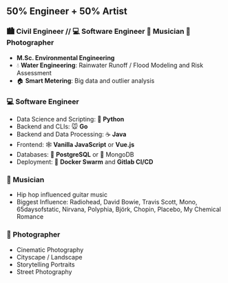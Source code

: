 ## 50% Engineer + 50% Artist

### :cityscape: Civil Engineer // :computer: Software Engineer :musical_note: Musician :camera_flash: Photographer

- **M.Sc. Environmental Engineering**
- :droplet: **Water Engineering**: Rainwater Runoff / Flood Modeling and Risk Assessment
- :house: **Smart Metering**: Big data and outlier analysis


### :computer: Software Engineer

- Data Science and Scripting: :snake: **Python** 
- Backend and CLIs: :mouse: **Go**
- Backend and Data Processing: :coffee: **Java**
- Frontend: :spider_web: **Vanilla JavaScript** or **Vue.js** 
- Databases: :elephant: **PostgreSQL** or :leafy_green: MongoDB
- Deployment: :whale: **Docker Swarm** and **Gitlab CI/CD**


### :musical_note: Musician

- Hip hop influenced guitar music
- Biggest Influence: Radiohead, David Bowie, Travis Scott, Mono, 65daysofstatic, Nirvana, Polyphia, Björk, Chopin, Placebo, My Chemical Romance


### :camera_flash: Photographer

- Cinematic Photography
- Cityscape / Landscape
- Storytelling Portraits
- Street Photography
